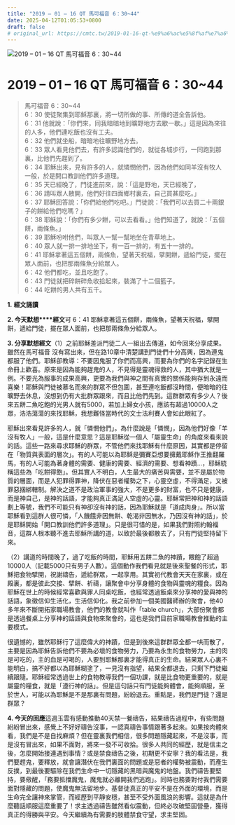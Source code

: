 ```yaml
---
title: "2019 – 01 – 16 QT 馬可福音 6：30~44"
date: 2025-04-12T01:05:53+0800
draft: false
# original_url: https://cmtc.tw/2019-01-16-qt-%e9%a6%ac%e5%8f%af%e7%a6%8f%e9%9f%b3-6%ef%bc%9a3044
---
```


![2019 – 01 – 16 QT 馬可福音 6：30~44](/images/qt.jpg   "2019 – 01 – 16 QT 馬可福音 6：30~44")

# 2019 – 01 – 16 QT 馬可福音 6：30~44

> 馬可福音 6：30~44  
> 6：30 使徒聚集到耶穌那裏，將一切所做的事、所傳的道全告訴他。  
> 6：31 他就說：「你們來，同我暗暗地到曠野地方去歇一歇。」這是因為來往的人多，他們連吃飯也沒有工夫。  
> 6：32 他們就坐船，暗暗地往曠野地方去。  
> 6：33 眾人看見他們去，有許多認識他們的，就從各城步行，一同跑到那裏，比他們先趕到了。  
> 6：34 耶穌出來，見有許多的人，就憐憫他們，因為他們如同羊沒有牧人一般，於是開口教訓他們許多道理。  
> 6：35 天已經晚了，門徒進前來，說：「這是野地，天已經晚了，  
> 6：36 請叫眾人散開，他們好往四面鄉村裏去，自己買甚麼吃。」  
> 6：37 耶穌回答說：「你們給他們吃吧。」門徒說：「我們可以去買二十兩銀子的餅給他們吃嗎？」  
> 6：38 耶穌說：「你們有多少餅，可以去看看。」他們知道了，就說：「五個餅，兩條魚。」  
> 6：39 耶穌吩咐他們，叫眾人一幫一幫地坐在青草地上。  
> 6：40 眾人就一排一排地坐下，有一百一排的，有五十一排的。  
> 6：41 耶穌拿著這五個餅，兩條魚，望著天祝福，擘開餅，遞給門徒，擺在眾人面前，也把那兩條魚分給眾人。  
> 6：42 他們都吃，並且吃飽了。  
> 6：43 門徒就把碎餅碎魚收拾起來，裝滿了十二個籃子。  
> 6：44 吃餅的男人共有五千。

**1.** **經文誦讀**

**2. 今天默想****經文**可 6：41 耶穌拿著這五個餅，兩條魚，望著天祝福，擘開餅，遞給門徒，擺在眾人面前，也把那兩條魚分給眾人。

**3. 分享默想經文**（1）之前耶穌差派門徒二人一組出去傳道，如今回來分享成果。雖然在馬可福音 沒有寫出來，但在路10章中清楚講到門徒們十分高興，因為連鬼都服了他們。耶穌卻教導：不要因鬼服了你們而高興，而要為你們的名字記錄在生命冊上歡喜。原來是因為能夠趕鬼的人，不見得是靈魂得救的人，其中猶大就是一例。不要光為服事的成果高興，更要為我們與神之間有真實的關係能夠存到永遠而喜樂！耶穌與門徒被慕名而來的群眾不但包圍，甚至連吃飯都沒時間，便暗暗的往曠野去休息，沒想到仍有大批群眾跟來，而且比他們先到。這群群眾有多少人？後來五餅二魚吃飽的光男人就有5000，若加上婦女小孩，應該有超過10000人之眾，浩浩蕩蕩的來找耶穌，我想難怪當時代的文士法利賽人會如此眼紅了。

耶穌出來看見許多的人，就「憐憫他們」。為什麼說是「憐憫」，因為他們好像「羊沒有牧人」一般，這是什麼意思？這是耶穌從一個人「屬靈生命」的角度來看來說的話。這些一路來尋求耶穌的群眾，不管他們來找耶穌有什麼原因，其實都是停留在「物質與表面的層次」。有的人可能以為耶穌是彌賽亞想要擁戴耶穌作王推翻羅馬，有的人可能為著身體的需要、健康的需要、經濟的需要、想看神蹟…，耶穌統稱這些為「吃餅得飽」。但其實人不明白，人生最大的痛苦與需要，並不是屬於物質的層面，而是人犯罪得罪神，降伏在惡者權勢之下，心靈空虛，不得滿足，又被罪惡捆綁轄制。解決之道不是政治軍事的強大，不是更多的財富，也不只是健康，而是神自己，是神的話語，才能夠真正滿足人空虛的心靈。耶穌常把神和神的話語劃上等號，我們不可能只有神卻沒有神的話，因為耶穌就是「道成肉身」。所以當耶穌看到這群人很可憐，「人饑餓非因無餅、乾渴非因無水，乃因沒有神的話」，於是耶穌開始「開口教訓他們許多道理」。只是很可惜的是，如果我們對照約翰福音，這群人根本聽不進去耶穌所講的道，以致於最後都散去了，只有門徒堅持留下來。

（2）講道的時間晚了，過了吃飯的時間，耶穌用五餅二魚的神蹟，餵飽了超過10000人（記載5000只有男子人數）。這個動作我們看見就是後來聖餐的形式，耶穌把食物擘開，祝謝禱告，遞給群眾，一起享用。其實初代教會天天在家裏，或在殿裏，都是彼此交接、擘餅、祈禱，讓聚會中分享身體的食物與靈魂的糧食。因為耶穌在世上的時候經常喜歡與罪人同桌吃飯，也經常透過飯桌來分享神的愛與神的話語，象徵信仰生活化，生活信仰化。我之前參加一個美國醫師辦的聚會，他40多年來不斷開拓家職場教會，他們的教會就叫作「table church」，大部份聚會都是透過餐桌上分享神的話語與食物來聚會的，這也是我們目前家職場教會推動的主要模式。

很遺憾的，雖然耶穌行了這麼偉大的神蹟，但是到後來這群群眾全都一哄而散了，主要是因為耶穌告訴他們不要為必壞的食物勞力，乃要為永生的食物勞力，主的肉是可吃的，主的血是可喝的，人要到耶穌那裏才能得真正的生命。結果眾人心裏不能明白，搞不好都以為耶穌糊塗了，一見沒有指望，結果全都退去，只剩下門徒繼續跟隨。耶穌經常透過世上的食物教導我們一個功課，就是比食物更重要的，就是屬靈的糧食，就是「遵行神的話」。但是這句話只有門徒能夠體會，能夠順服，至於世人，可能以為耶穌是不是那裏有問題，紛紛退去。重點是，我們是門徒？還是群眾？

**4. 今天的回應**這週玉雲有感動推動40天禁一餐禱告，結果禱告過程中，有些問題紛紛冒出來，感覺上不好好禱告沒事，一認真禱告事情跟著多起來。如果按肉體來看，我們是不是自找麻煩？但在靈裏我們相信，很多問題隱藏起來，不是沒事，而是沒有冒出來，如果不面對，將來一發不可收拾。很多人共同的經歷，就是信主之後，怎麼開始接連遇到事情？或是禁食禱告之後，初期更不安寧？我的看法是，我們要趕鬼，要釋放，就會讓潛伏在我們裏面的問題或是惡者的權勢被震動，而產生反撲，到最後要驅除在我們生命中一切隱藏的黑暗與魔鬼的地盤。我們禱告要堅持，要儆醒，「務要抵擋魔鬼，魔鬼就必離開我們逃跑」。同時也務要對付我們需要面對隱藏的問題，使魔鬼無法留地步。基督徒真正的平安不是在外面的環境，而是生命完全讓神來掌管，而經歷到平靜安穩，甚至不受外面風浪的影響。這就是為什麼聽話順服這麼重要了！求主透過禱告雖然看似震動，但終必攻破堅固營壘，獲得真正的得勝與平安。今天繼續為有需要的肢體禁食守望，求主堅固。